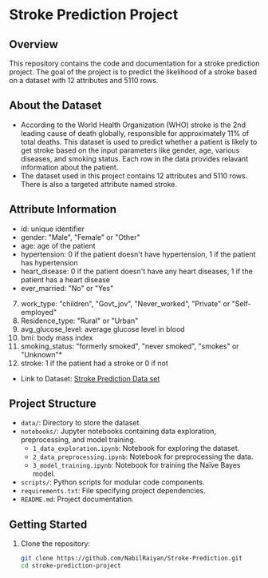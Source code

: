 # Stroke Prediction Project

## Overview

This repository contains the code and documentation for a stroke prediction project. The goal of the project is to predict the likelihood of a stroke based on a dataset with 12 attributes and 5110 rows.

## About the Dataset
- According to the World Health Organization (WHO) stroke is the 2nd leading cause of death globally, responsible for approximately 11% of total deaths.
  This dataset is used to predict whether a patient is likely to get stroke based on the input parameters like gender, age, various diseases, and smoking status. Each row in the data provides relavant information   about the patient.
- The dataset used in this project contains 12 attributes and 5110 rows. There is also a targeted attribute named stroke.
## Attribute Information
- id: unique identifier
- gender: "Male", "Female" or "Other"
- age: age of the patient
- hypertension: 0 if the patient doesn't have hypertension, 1 if the patient has hypertension
- heart_disease: 0 if the patient doesn't have any heart diseases, 1 if the patient has a heart disease
- ever_married: "No" or "Yes"
7) work_type: "children", "Govt_jov", "Never_worked", "Private" or "Self-employed"
8) Residence_type: "Rural" or "Urban"
9) avg_glucose_level: average glucose level in blood
10) bmi: body mass index
11) smoking_status: "formerly smoked", "never smoked", "smokes" or "Unknown"*
12) stroke: 1 if the patient had a stroke or 0 if not
- Link to Dataset:  <a href="https://www.kaggle.com/datasets/fedesoriano/stroke-prediction-dataset?resource=download">Stroke Prediction Data set</a>

## Project Structure
- `data/`: Directory to store the dataset.
- `notebooks/`: Jupyter notebooks containing data exploration, preprocessing, and model training.
  - `1_data_exploration.ipynb`: Notebook for exploring the dataset.
  - `2_data_preprocessing.ipynb`: Notebook for preprocessing the data.
  - `3_model_training.ipynb`: Notebook for training the Naïve Bayes model.
- `scripts/`: Python scripts for modular code components.
- `requirements.txt`: File specifying project dependencies.
- `README.md`: Project documentation.


## Getting Started

1. Clone the repository:

   ```bash
   git clone https://github.com/NabilRaiyan/Stroke-Prediction.git
   cd stroke-prediction-project
